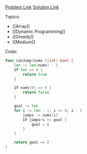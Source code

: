 [Problem Link](https://leetcode.com/problems/jump-game)
[Solution Link](https://leetcode.com/problems/jump-game/submissions/1625767125)

Topics:
- [[Array]]
- [[Dynamic Programming]]
- [[Greedy]]
- [[Medium]]

Code:
```go
func canJump(nums []int) bool {
	len := len(nums) - 1
	if len == 0 {
		return true
	}

	if nums[0] == 0 {
		return false
	}

	goal := len
	for i := len - 1; i >= 0; i-- {
		jumps := nums[i]
		if jumps+i >= goal {
			goal = i
		}
	}

	return goal == 0
}
```
